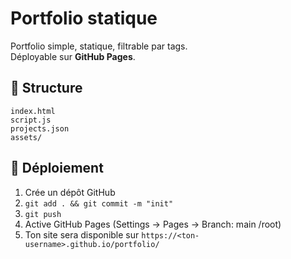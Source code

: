 # Portfolio statique

Portfolio simple, statique, filtrable par tags.  
Déployable sur **GitHub Pages**.

## 📁 Structure

```
index.html
script.js
projects.json
assets/
```

## 🚀 Déploiement

1. Crée un dépôt GitHub
2. `git add . && git commit -m "init"`
3. `git push`
4. Active GitHub Pages (Settings → Pages → Branch: main /root)
5. Ton site sera disponible sur `https://<ton-username>.github.io/portfolio/`
